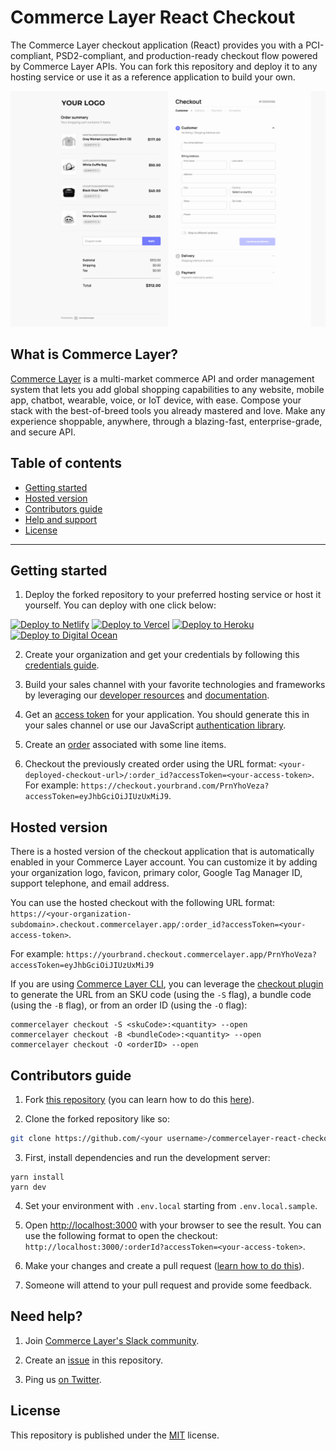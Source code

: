 # Commerce Layer React Checkout

The Commerce Layer checkout application (React) provides you with a PCI-compliant, PSD2-compliant, and production-ready checkout flow powered by Commerce Layer APIs. You can fork this repository and deploy it to any hosting service or use it as a reference application to build your own.

![Commerce Layer React Checkout demo](./public/demo.gif)

## What is Commerce Layer?

[Commerce Layer](https://commercelayer.io) is a multi-market commerce API and order management system that lets you add global shopping capabilities to any website, mobile app, chatbot, wearable, voice, or IoT device, with ease. Compose your stack with the best-of-breed tools you already mastered and love. Make any experience shoppable, anywhere, through a blazing-fast, enterprise-grade, and secure API.

## Table of contents

- [Getting started](#getting-started)
- [Hosted version](#hosted-version)
- [Contributors guide](#contributors-guide)
- [Help and support](#need-help)
- [License](#license)

---

## Getting started

1. Deploy the forked repository to your preferred hosting service or host it yourself. You can deploy with one click below:

[<img src="https://www.netlify.com/img/deploy/button.svg" alt="Deploy to Netlify" height="35">](https://app.netlify.com/start/deploy?repository=https://github.com/commercelayer/commercelayer-react-checkout) [<img src="https://vercel.com/button" alt="Deploy to Vercel" height="35">](https://vercel.com/new/clone?repository-url=https://github.com/commercelayer/commercelayer-react-checkout) [<img src="https://www.herokucdn.com/deploy/button.svg" alt="Deploy to Heroku" height="35">](https://heroku.com/deploy?template=https://github.com/commercelayer/commercelayer-react-checkout) [<img src="https://www.deploytodo.com/do-btn-blue.svg" alt="Deploy to Digital Ocean" height="35">](https://cloud.digitalocean.com/apps/new?repo=https://github.com/commercelayer/commercelayer-react-checkout/tree/main)

2. Create your organization and get your credentials by following this [credentials guide](https://docs.commercelayer.io/developers/credentials).

3. Build your sales channel with your favorite technologies and frameworks by leveraging our [developer resources](https://commercelayer.io/developers) and [documentation](https://docs.commercelayer.io/api).

4. Get an [access token](https://docs.commercelayer.io/api/authentication) for your application. You should generate this in your sales channel or use our JavaScript [authentication library](https://github.com/commercelayer/commercelayer-js-auth).

5. Create an [order](https://docs.commercelayer.io/developers/v/api-reference/orders) associated with some line items.

6. Checkout the previously created order using the URL format: `<your-deployed-checkout-url>/:order_id?accessToken=<your-access-token>`. For example: `https://checkout.yourbrand.com/PrnYhoVeza?accessToken=eyJhbGciOiJIUzUxMiJ9`.

## Hosted version

There is a hosted version of the checkout application that is automatically enabled in your Commerce Layer account.  You can customize it by adding your organization logo, favicon, primary color, Google Tag Manager ID, support telephone, and email address.

You can use the hosted checkout with the following URL format: `https://<your-organization-subdomain>.checkout.commercelayer.app/:order_id?accessToken=<your-access-token>`.

For example: `https://yourbrand.checkout.commercelayer.app/PrnYhoVeza?accessToken=eyJhbGciOiJIUzUxMiJ9`

If you are using [Commerce Layer CLI](https://github.com/commercelayer/commercelayer-cli), you can leverage the [checkout plugin](https://github.com/commercelayer/commercelayer-cli-plugin-checkout/blob/main/README.md)  to generate the URL from an SKU code (using the `-S` flag), a bundle code (using the `-B` flag), or from an order ID (using the `-O` flag):

```
commercelayer checkout -S <skuCode>:<quantity> --open
commercelayer checkout -B <bundleCode>:<quantity> --open
commercelayer checkout -O <orderID> --open
```

## Contributors guide

1. Fork [this repository](https://github.com/commercelayer/commercelayer-react-checkout) (you can learn how to do this [here](https://help.github.com/articles/fork-a-repo)).

2. Clone the forked repository like so:

```bash
git clone https://github.com/<your username>/commercelayer-react-checkout.git && cd commercelayer-react-checkout
```

3. First, install dependencies and run the development server:

```
yarn install
yarn dev
```

4. Set your environment with `.env.local` starting from `.env.local.sample`.

5. Open [http://localhost:3000](http://localhost:3000) with your browser to see the result. You can use the following format to open the checkout: `http://localhost:3000/:orderId?accessToken=<your-access-token>`.

6. Make your changes and create a pull request ([learn how to do this](https://docs.github.com/en/github/collaborating-with-issues-and-pull-requests/creating-a-pull-request)).

7. Someone will attend to your pull request and provide some feedback.

## Need help?

1. Join [Commerce Layer's Slack community](https://slack.commercelayer.app).

2. Create an [issue](https://github.com/commercelayer/commercelayer-react-checkout/issues) in this repository.

3. Ping us [on Twitter](https://twitter.com/commercelayer).

## License

This repository is published under the [MIT](LICENSE) license.
